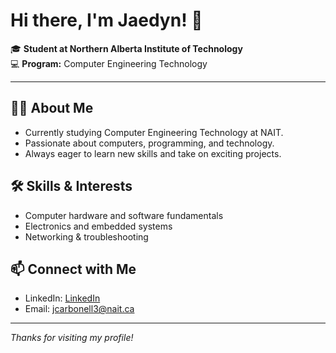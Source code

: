 # Hi there, I'm Jaedyn! 👋

🎓 **Student at Northern Alberta Institute of Technology**  
💻 **Program:** Computer Engineering Technology

---

## 👨‍💻 About Me

- Currently studying Computer Engineering Technology at NAIT.
- Passionate about computers, programming, and technology.
- Always eager to learn new skills and take on exciting projects.

## 🛠️ Skills & Interests

- Computer hardware and software fundamentals
- Electronics and embedded systems
- Networking & troubleshooting

## 📫 Connect with Me

- LinkedIn: [LinkedIn](https://www.linkedin.com/in/jaedync/)
- Email: jcarbonell3@nait.ca

---

*Thanks for visiting my profile!*

